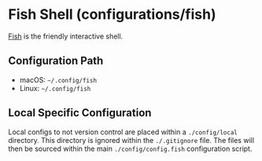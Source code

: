 # Fish Shell (configurations/fish)

[Fish](https://fishshell.com/) is the friendly interactive shell.

## Configuration Path
- macOS: `~/.config/fish`
- Linux: `~/.config/fish`

## Local Specific Configuration
Local configs to not version control are placed within a `./config/local` directory. This directory is ignored within the `./.gitignore` file.
The files will then be sourced within the main `./config/config.fish` configuration script.
